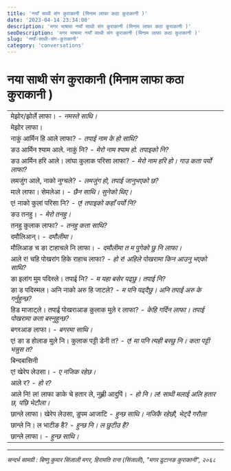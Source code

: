 ```yaml
---
title: 'नयाँ साथी संग कुराकानी (मिनाम लाफा कठा कुराकानी )'
date: '2023-04-14 23:34:00'
description: 'मगर भाषामा नयाँ साथी संग कुराकानी (मिनाम लाफा कठा कुराकानी )'
seoDescription: 'मगर भाषामा नयाँ साथी संग कुराकानी (मिनाम लाफा कठा कुराकानी )'
slug: 'नयाँ-साथी-संग-कुराकानी'
category: 'conversations'
---
```


# नया साथी संग कुराकानी (मिनाम लाफा कठा कुराकानी )

<div class='row'>
    <div class='col-md-12'>
        <div class='table-responsive'>
            <table class='table table-striped'>
            <tbody>
                <tr><td>मेझोर/झोर्ले लाफा। - <em>नमस्ते साथि।</em></td></tr>
                <tr><td>मेझोर लाफा।</td></tr>
                <tr><td>नाकुं आर्मिन हि आले लाफा? - <em>तपाई नाम के हो साथि?</em></td></tr>
                <tr><td>ङउ आर्मिन श्याम आले. नाकुं नि? - <em>मेरो नाम श्याम हो. तपाइको नि?</em></td></tr>
                <tr><td>ङउ आर्मिन हरि आले। लांघा कुलाक परिसा लाफा? - <em>मेरो नाम हरि हो। गाउ कता पर्यो लाफा?</em></td></tr>
                <tr><td>लमजुंग आले, नाको नुग्चले? - <em>लमजुंग हो, तपाई जानुभएको छ?</em></td></tr>
                <tr><td>माले लाफा। सेमलेआ। - <em>छैन साथि। सुनेको थिए।</em></td></tr>
                <tr><td>ए! नाको कुलां परिसा नि? - <em>ए! तपाइको कहाँ पर्यो नि?</em></td></tr>
                <tr><td>ङउ तनहु। - <em>मेरो तनहु।</em></td></tr>
                <tr><td>तनहु कुलाक लाफा? - <em>तनहु कता साथि?</em></td></tr>
                <tr><td>दमौलिआन्। - <em>दमौलीमा।</em></td></tr>
                <tr><td>मौलिआङ च ङा टाहाचले नि लाफा। - <em>दमौलीमा त म पुगेको छु नि लाफा।</em></td></tr>
                <tr><td>आले र! चहि पोखरांग हिके  राहाच लाफा? - <em>हो र! अहिले पोखरामा किन आउनु भएको साथि?</em></td></tr>
                <tr><td>ङा इलांग मुम पदिस्ले। तपाई नि? - <em>म यहा बसेर पढ्छु। तपाई नि?</em></td></tr>
                <tr><td>ङा ड पदिस्मल। अनि नाको अरु हि जाटले? - <em>म पनि पढ्दैछु। अनि तपाई अरु के गर्नुहुन्छ?</em></td></tr>
                <tr><td>हिड माजाट्ले। तपाई पोखराआङ कुलाक मुले र लाफा? - <em>केहि गर्दिन लाफा। तपाई पोखरामा कता बस्नुहुन्छ?</em></td></tr>
                <tr><td>बगरआङ लाफा। - <em>बगरमा साथि।</em></td></tr>
                <tr><td>ए! ङा ड  होलाङ मुले नि। कुलाक पट्टी डेनी त? - <em>ए! मा पनि त्यही बस्छु नि। कता पट्टी भन्नुस त?</em></td></tr>
                <tr><td>बिन्दबासिनी</td></tr>
                <tr><td>ए! खेरेप लेउसा। - <em>ए नजिक रहेछ।</em></td></tr>
                <tr><td>आले र? - <em>हो र?</em></td></tr>
                <tr><td>आले नि! ल! लाफा ङाके चे हतार ले, नुह्णी आदुपिं। - <em>हो नि। ल! साथी मलाई अलि हतार छ, पछि भेटौला।</em></td></tr>
                <tr><td>छान्ले लाफा। खेरेप लेउसा, डुपम आजाटि - <em>हुन्छ साथि। नजिकै रहेछौ, भेट्दै गरौला</em></td></tr>
                <tr><td>छान्ले नि। ल भाटीङ है? - <em>हुन्छ नि। ल छुटीउ है?</em></td></tr>
                <tr><td>छान्ले लाफा। - <em>हुन्छ साथि।</em></td></tr>
            </tbody>
            </table>
        </div>
    </div>
</div>

---

*सन्दर्भ सामग्री  : बिष्णु कुमार सिंजाली मगर, हिरामति राना (सिंजाली),  "मगर  ढुटानङ कुराकानी", २०६८*